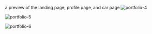 a preview of the landing page, profile page, and car page
![portfolio-4](https://github.com/DarrenFar/KYN/assets/136566606/d94f2959-ce66-43f7-8c66-57af88ab8cf6)

![portfolio-5](https://github.com/DarrenFar/KYN/assets/136566606/096ac521-d255-435c-91d7-4fd361c50eba)

![portfolio-6](https://github.com/DarrenFar/KYN/assets/136566606/61a19b8a-f36c-40f3-b555-f1ef39d2056b)
